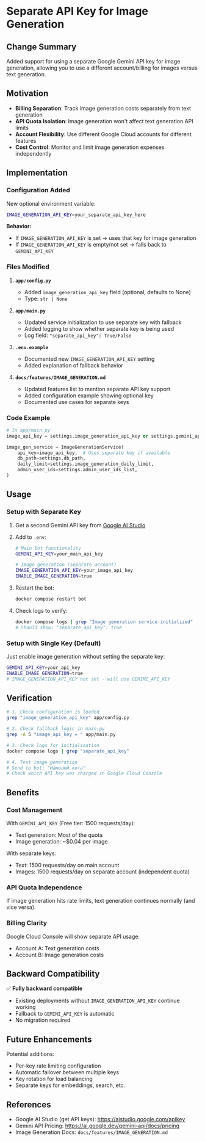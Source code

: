 # Separate API Key for Image Generation

## Change Summary

Added support for using a separate Google Gemini API key for image generation, allowing you to use a different account/billing for images versus text generation.

## Motivation

- **Billing Separation**: Track image generation costs separately from text generation
- **API Quota Isolation**: Image generation won't affect text generation API limits
- **Account Flexibility**: Use different Google Cloud accounts for different features
- **Cost Control**: Monitor and limit image generation expenses independently

## Implementation

### Configuration Added

New optional environment variable:

```bash
IMAGE_GENERATION_API_KEY=your_separate_api_key_here
```

**Behavior:**
- If `IMAGE_GENERATION_API_KEY` is set → uses that key for image generation
- If `IMAGE_GENERATION_API_KEY` is empty/not set → falls back to `GEMINI_API_KEY`

### Files Modified

1. **`app/config.py`**
   - Added `image_generation_api_key` field (optional, defaults to None)
   - Type: `str | None`

2. **`app/main.py`**
   - Updated service initialization to use separate key with fallback
   - Added logging to show whether separate key is being used
   - Log field: `"separate_api_key": True/False`

3. **`.env.example`**
   - Documented new `IMAGE_GENERATION_API_KEY` setting
   - Added explanation of fallback behavior

4. **`docs/features/IMAGE_GENERATION.md`**
   - Updated features list to mention separate API key support
   - Added configuration example showing optional key
   - Documented use cases for separate keys

### Code Example

```python
# In app/main.py
image_api_key = settings.image_generation_api_key or settings.gemini_api_key

image_gen_service = ImageGenerationService(
    api_key=image_api_key,  # Uses separate key if available
    db_path=settings.db_path,
    daily_limit=settings.image_generation_daily_limit,
    admin_user_ids=settings.admin_user_ids_list,
)
```

## Usage

### Setup with Separate Key

1. Get a second Gemini API key from [Google AI Studio](https://aistudio.google.com/apikey)

2. Add to `.env`:
   ```bash
   # Main bot functionality
   GEMINI_API_KEY=your_main_api_key
   
   # Image generation (separate account)
   IMAGE_GENERATION_API_KEY=your_image_api_key
   ENABLE_IMAGE_GENERATION=true
   ```

3. Restart the bot:
   ```bash
   docker compose restart bot
   ```

4. Check logs to verify:
   ```bash
   docker compose logs | grep "Image generation service initialized"
   # Should show: "separate_api_key": true
   ```

### Setup with Single Key (Default)

Just enable image generation without setting the separate key:

```bash
GEMINI_API_KEY=your_api_key
ENABLE_IMAGE_GENERATION=true
# IMAGE_GENERATION_API_KEY not set - will use GEMINI_API_KEY
```

## Verification

```bash
# 1. Check configuration is loaded
grep "image_generation_api_key" app/config.py

# 2. Check fallback logic in main.py
grep -A 5 "image_api_key = " app/main.py

# 3. Check logs for initialization
docker compose logs | grep "separate_api_key"

# 4. Test image generation
# Send to bot: "Намалюй кота"
# Check which API key was charged in Google Cloud Console
```

## Benefits

### Cost Management

With `GEMINI_API_KEY` (Free tier: 1500 requests/day):
- Text generation: Most of the quota
- Image generation: ~$0.04 per image

With separate keys:
- Text: 1500 requests/day on main account
- Images: 1500 requests/day on separate account (independent quota)

### API Quota Independence

If image generation hits rate limits, text generation continues normally (and vice versa).

### Billing Clarity

Google Cloud Console will show separate API usage:
- Account A: Text generation costs
- Account B: Image generation costs

## Backward Compatibility

✅ **Fully backward compatible**
- Existing deployments without `IMAGE_GENERATION_API_KEY` continue working
- Fallback to `GEMINI_API_KEY` is automatic
- No migration required

## Future Enhancements

Potential additions:
- Per-key rate limiting configuration
- Automatic failover between multiple keys
- Key rotation for load balancing
- Separate keys for embeddings, search, etc.

## References

- Google AI Studio (get API keys): https://aistudio.google.com/apikey
- Gemini API Pricing: https://ai.google.dev/gemini-api/docs/pricing
- Image Generation Docs: `docs/features/IMAGE_GENERATION.md`
